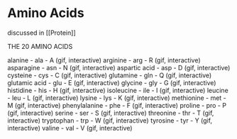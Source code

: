 # Amino Acids
discussed in [[Protein]]

THE 20 AMINO ACIDS

alanine - ala - A (gif, interactive)
arginine - arg - R (gif, interactive)
asparagine - asn - N (gif, interactive)
aspartic acid - asp - D (gif, interactive)
cysteine - cys - C (gif, interactive)
glutamine - gln - Q (gif, interactive)
glutamic acid - glu - E (gif, interactive)
glycine - gly - G (gif, interactive)
histidine - his - H (gif, interactive)
isoleucine - ile - I (gif, interactive)
leucine - leu - L (gif, interactive)
lysine - lys - K (gif, interactive)
methionine - met - M (gif, interactive)
phenylalanine - phe - F (gif, interactive)
proline - pro - P (gif, interactive)
serine - ser - S (gif, interactive)
threonine - thr - T (gif, interactive)
tryptophan - trp - W (gif, interactive)
tyrosine - tyr - Y (gif, interactive)
valine - val - V (gif, interactive)